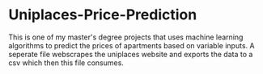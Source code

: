 # Uniplaces-Price-Prediction
This is one of my master's degree projects that uses machine learning algorithms to predict the prices of apartments based on variable inputs.
A seperate file webscrapes the uniplaces website and exports the data to a csv which then this file consumes.

